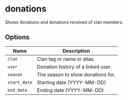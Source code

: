 # donations

Shows donations and donations received of clan members.

## Options

| Name         | Description                        |
| ------------ | ---------------------------------- |
| `clan`       | Clan tag or name or alias.         |
| `user`       | Donation history of a linked user. |
| `season`     | The season to show donations for.  |
| `start_date` | Starting date (YYYY-MM-DD)         |
| `end_date`   | Ending date (YYYY-MM-DD)           |
